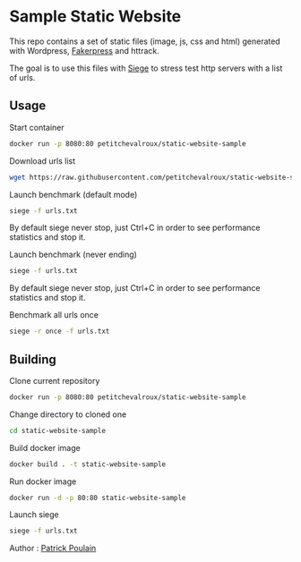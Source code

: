 # Sample Static Website

This repo contains a set of static files (image, js, css and html) generated with Wordpress, [Fakerpress](https://github.com/bordoni/fakerpress) and httrack.

The goal is to use this files with [Siege](https://github.com/JoeDog/siege) to stress test http servers with a list of urls.


## Usage

Start container
```bash
docker run -p 8080:80 petitchevalroux/static-website-sample
```

Download urls list
```bash
wget https://raw.githubusercontent.com/petitchevalroux/static-website-sample/master/urls.txt
```

Launch benchmark (default mode)
```bash
siege -f urls.txt
```
By default siege never stop, just Ctrl+C in order to see performance statistics and stop it.

Launch benchmark (never ending)
```bash
siege -f urls.txt
```
By default siege never stop, just Ctrl+C in order to see performance statistics and stop it.

Benchmark all urls once
```bash
siege -r once -f urls.txt
```

## Building
Clone current repository
```bash
docker run -p 8080:80 petitchevalroux/static-website-sample
```

Change directory to cloned one
```bash
cd static-website-sample
```

Build docker image
```bash
docker build . -t static-website-sample
```

Run docker image
```bash
docker run -d -p 80:80 static-website-sample
```

Launch siege
```bash
siege -f urls.txt
```

Author : [Patrick Poulain](http://petitchevalroux.net)
